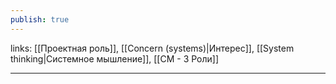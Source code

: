 ```yaml
---
publish: true
---
```

links: [[Проектная роль]], [[Concern (systems)|Интерес]], [[System thinking|Системное мышление]], [[СМ - 3 Роли]] 

---
